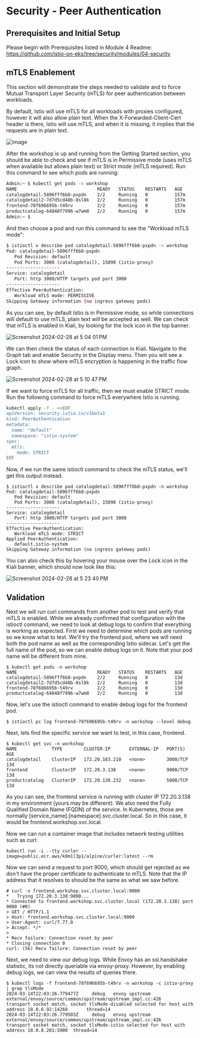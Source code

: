 # Security - Peer Authentication

## Prerequisites and Initial Setup

Please begin with Prerequisites listed in Module 4 Readme: https://github.com/istio-on-eks/tree/security/modules/04-security

## mTLS Enablement

This section will demonstrate the steps needed to validate and to force Mutual Transport Layer Security (mTLS) for peer authentication between workloads.

By default, Istio will use mTLS for all workloads with proxies configured, however it will also allow plain text.  When the X-Forwarded-Client-Cert header is there, Istio will use mTLS, and when it is missing, it implies that the requests are in plain text.

![image](https://github.com/jdwisman/istio-on-eks/assets/71530829/c9889622-26a5-4ed4-ac89-6721b4b1c356)


After the workshop is up and running from the Getting Started section, you should be able to check and see if mTLS is in Permissive mode (uses mTLS when available but allows plain text) or Strict mode (mTLS required).  Run this command to see which pods are running:

```sh
Admin:~ $ kubectl get pods -n workshop
NAME                              READY   STATUS    RESTARTS   AGE
catalogdetail-5896fff6b8-pxpdn    2/2     Running   0          157m
catalogdetail2-7d7d5cd48b-8sl8k   2/2     Running   0          157m
frontend-78f696695b-t49rv         2/2     Running   0          157m
productcatalog-64848f7996-w7wm8   2/2     Running   0          157m
Admin:~ $
```

And then choose a pod and run this command to see the "Workload mTLS mode":
```sh
$ istioctl x describe pod catalogdetail-5896fff6b8-pxpdn -n workshop
Pod: catalogdetail-5896fff6b8-pxpdn
   Pod Revision: default
   Pod Ports: 3000 (catalogdetail), 15090 (istio-proxy)
--------------------
Service: catalogdetail
   Port: http 3000/HTTP targets pod port 3000
--------------------
Effective PeerAuthentication:
   Workload mTLS mode: PERMISSIVE
Skipping Gateway information (no ingress gateway pods)
```

As you can see, by default Istio is in Permissive mode, so while connections will default to use mTLS, plain text will be accepted as well. We can check that mTLS is enabled in Kiali, by looking for the lock icon in the top banner.

![Screenshot 2024-02-28 at 5 04 01 PM](https://github.com/jdwisman/istio-on-eks/assets/71530829/29cacd2b-ccbc-4359-a5a9-c4249d27f767)

We can then check the status of each connection in Kiali. Navigate to the Graph tab and enable Security in the Display menu. Then you will see a Lock icon to show where mTLS encryption is happening in the traffic flow graph.

![Screenshot 2024-02-28 at 5 10 47 PM](https://github.com/jdwisman/istio-on-eks/assets/71530829/ba49ab89-7db0-486d-8bf0-86f15807c5c5)


If we want to force mTLS for all traffic, then we must enable STRICT mode.  Run the following command to force mTLS everywhere Istio is running.

```sh
kubectl apply -f - <<EOF
apiVersion: security.istio.io/v1beta1
kind: PeerAuthentication
metadata:
  name: "default"
  namespace: "istio-system"
spec:
  mtls:
    mode: STRICT
EOF
```

Now, if we run the same istioctl command to check the mTLS status, we'll get this output instead.

```
$ istioctl x describe pod catalogdetail-5896fff6b8-pxpdn -n workshop
Pod: catalogdetail-5896fff6b8-pxpdn
   Pod Revision: default
   Pod Ports: 3000 (catalogdetail), 15090 (istio-proxy)
--------------------
Service: catalogdetail
   Port: http 3000/HTTP targets pod port 3000
--------------------
Effective PeerAuthentication:
   Workload mTLS mode: STRICT
Applied PeerAuthentication:
   default.istio-system
Skipping Gateway information (no ingress gateway pods)
```

You can also check this by hovering your mouse over the Lock icon in the Kiali banner, which should now look like this:

![Screenshot 2024-02-28 at 5 23 40 PM](https://github.com/jdwisman/istio-on-eks/assets/71530829/bb458794-ab5a-4db4-9ae9-fee023930bcf)



## Validation

Next we will run curl commands from another pod to test and verify that mTLS is enabled. While we already confirmed that configuration with the istioctl command, we need to look at debug logs to confirm that everything is working as expected. First we need to determine which pods are running so we know what to test. We'll try the frontend pod, where we will need both the pod name as well as the corresponding Istio sidecar. Let's get the full name of the pod, so we can enable debug logs on it. Note that your pod name will be different from mine.

```
$ kubectl get pods -n workshop
NAME                              READY   STATUS    RESTARTS   AGE
catalogdetail-5896fff6b8-pxpdn    2/2     Running   0          13d
catalogdetail2-7d7d5cd48b-8sl8k   2/2     Running   0          13d
frontend-78f696695b-t49rv         2/2     Running   0          13d
productcatalog-64848f7996-w7wm8   2/2     Running   0          13d
```

Now, let's use the istioctl command to enable debug logs for the frontend pod.

```
$ istioctl pc log frontend-78f696695b-t49rv -n workshop --level debug
```

Next, lets find the specific service we want to test, in this case, frontend.

```
$ kubectl get svc -n workshop
NAME             TYPE        CLUSTER-IP       EXTERNAL-IP   PORT(S)    AGE
catalogdetail    ClusterIP   172.20.183.210   <none>        3000/TCP   13d
frontend         ClusterIP   172.20.3.138     <none>        9000/TCP   13d
productcatalog   ClusterIP   172.20.138.232   <none>        5000/TCP   13d
```

As you can see, the frontend service is running with cluster IP 172.20.3.138 in my environment (yours may be different).  We also need the Fully Qualified Domain Name (FQDN) of the service.  In Kubernetes, those are normally [service_name].[namespace].svc.cluster.local. So in this case, it would be frontend.workshop.svc.local.

Now we can run a container image that includes network testing utilities such as curl:
```
kubectl run -i --tty curler --image=public.ecr.aws/k8m1l3p1/alpine/curler:latest --rm
```

Now we can send a request to port 9000, which should get rejected as we don't have the proper certificate to authenticate to mTLS. Note that the IP address that it resolves to should be the same as what we saw before.

```
# curl -v frontend.workshop.svc.cluster.local:9000
*   Trying 172.20.3.138:9000...
* Connected to frontend.workshop.svc.cluster.local (172.20.3.138) port 9000 (#0)
> GET / HTTP/1.1
> Host: frontend.workshop.svc.cluster.local:9000
> User-Agent: curl/7.77.0
> Accept: */*
> 
* Recv failure: Connection reset by peer
* Closing connection 0
curl: (56) Recv failure: Connection reset by peer
```
Next, we need to view our debug logs.  While Envoy has an ssl.handshake statistic, its not directly queriable via envoy-proxy. However, by enabling debug logs, we can view the results of queries there.

```
$ kubectl logs -f frontend-78f696695b-t49rv -n workshop -c istio-proxy | grep tlsMode
2024-03-14T22:03:26.779477Z     debug   envoy upstream external/envoy/source/common/upstream/upstream_impl.cc:426       transport socket match, socket tlsMode-disabled selected for host with address 10.0.6.92:14268       thread=14
2024-03-14T22:03:26.779503Z     debug   envoy upstream external/envoy/source/common/upstream/upstream_impl.cc:426       transport socket match, socket tlsMode-istio selected for host with address 10.0.8.201:5000  thread=14
```
